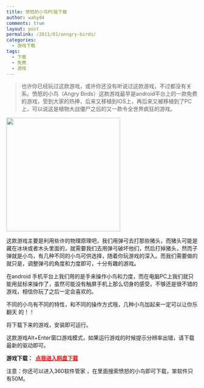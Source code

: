 ```yaml
---
title: 愤怒的小鸟PC版下载
author: wahyd4
comments: true
layout: post
permalink: /2011/01/anngry-birds/
categories:
  - 游戏下载
tags:
  - 下载
  - 免费
  - 游戏
---
```

> 也许你已经玩过这款游戏，或许你还没有听说过这款游戏，不过都没有关系。愤怒的小鸟（Angry Birds）这款游戏最早是android平台上的一款免费的游戏，受到大家的热捧，后来又移植到IOS上，再后来又被移植到了PC上，可以说这是植物大战僵尸之后的又一款令全世界疯狂的游戏。

[<img class="aligncenter size-full wp-image-1315" title="1-15-1" src="/images/2011/01/1-15-1.jpg" alt="" width="300" height="300" />][1]

这款游戏主要是利用些许的物理原理吧，我们用弹弓去打那些猪头，而猪头可能是藏在冰块或者木头里面的，就需要我们去用弹弓破坏他们，然后打掉猪头，然而子弹就是小鸟，有几种不同的小鸟可供选择，随着你玩游戏的深入。而我们需要做的就只是，调整弹弓的角度和力度即可，十分有趣的游戏。

在android 手机平台上我们用的是手来操作小鸟和力度，而在电脑PC上我们就只能用鼠标来操作了，虽然可能没有触屏手机上那么切身的感受，不够还是很不错的游戏，相信你玩了之后一定会喜欢的。

不同的小鸟有不同的特性，和不同的操作方式哦，几种小鸟加起来一定可以让你乐翻天 的！！

将下载下来的游戏，安装即可运行。

这款游戏Alt+Enter窗口游戏模式，如果运行游戏的时候提示分辨率出错，请下载最新的驱动即可。

**游戏下载：  <a href="http://u.115.com/file/f19337dc7f" target="_blank"><span style="color: #ff0000;">点我进入网盘下载</span></a>**

注意：你还可以进入360软件管家 ，在里面搜索愤怒的小鸟即可下载，笨软件只有50M。

 [1]: /images/2011/01/1-15-1.jpg
